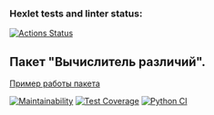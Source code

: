 ### Hexlet tests and linter status:
[![Actions Status](https://github.com/Vlad-i-mir70/python-project-50/workflows/hexlet-check/badge.svg)](https://github.com/Vlad-i-mir70/python-project-50/actions)


## **Пакет  "Вычислитель различий".**




[Пример работы пакета](https://asciinema.org/a/giXKnW4kYCHScJMIfvWzWLSop)

[![Maintainability](https://api.codeclimate.com/v1/badges/48706cf0a670a27191c3/maintainability)](https://codeclimate.com/github/Vlad-i-mir70/python-project-50/maintainability)
[![Test Coverage](https://api.codeclimate.com/v1/badges/48706cf0a670a27191c3/test_coverage)](https://codeclimate.com/github/Vlad-i-mir70/python-project-50/test_coverage)
[![Python CI](https://github.com/Vlad-i-mir70/python-project-50/actions/workflows/Python%20CI.yml/badge.svg)](https://github.com/Vlad-i-mir70/python-project-50/actions/workflows/Python%20CI.yml)
